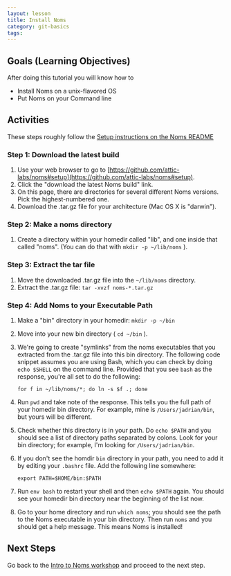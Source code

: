 ```yaml
---
layout: lesson
title: Install Noms
category: git-basics
tags:
---
```


## Goals (Learning Objectives)

After doing this tutorial you will know how to

* Install Noms on a unix-flavored OS
* Put Noms on your Command line

## Activities
These steps roughly follow the [Setup instructions on the Noms README](https://github.com/attic-labs/noms#setup)

### Step 1: Download the latest build

1. Use your web browser to go to [https://github.com/attic-labs/noms#setup](https://github.com/attic-labs/noms#setup).
2. Click the "download the latest Noms build" link.
3. On this page, there are directories for several different Noms versions.  Pick the highest-numbered one.
4. Download the .tar.gz file for your architecture (Mac OS X is "darwin").

### Step 2: Make a noms directory
1. Create a directory within your homedir called "lib", and one inside that called "noms".  (You can do that with `mkdir -p ~/lib/noms` ).

### Step 3: Extract the tar file
1. Move the downloaded .tar.gz file into the `~/lib/noms` directory.
2. Extract the .tar.gz file: `tar -xvzf noms-*.tar.gz`

### Step 4: Add Noms to your Executable Path

1. Make a "bin" directory in your homedir: `mkdir -p ~/bin`
2. Move into your new bin directory ( `cd ~/bin` ).
3. We're going to create "symlinks" from the noms executables that you extracted from the .tar.gz file into this bin directory.  The following code snippet assumes you are using Bash, which you can check by doing `echo $SHELL` on the command line.  Provided that you see `bash` as the response, you're all set to do the following:

    ```
    for f in ~/lib/noms/*; do ln -s $f .; done
    ```

4. Run `pwd` and take note of the response.  This tells you the full path of your homedir bin directory.  For example, mine is `/Users/jadrian/bin`, but yours will be different.
5. Check whether this directory is in your path.  Do `echo $PATH` and you should see a list of directory paths separated by colons.  Look for your bin directory; for example, I'm looking for `/Users/jadrian/bin`.
6. If you don't see the homdir `bin` directory in your path, you need to add it by editing your `.bashrc` file.  Add the following line somewhere:
    
    ```
    export PATH=$HOME/bin:$PATH
    ```

7. Run `env bash` to restart your shell and then `echo $PATH` again.  You should see your homedir bin directory near the beginning of the list now.
8. Go to your home directory and run `which noms`; you should see the path to the Noms executable in your bin directory.  Then run `noms` and you should get a help message.  This means Noms is installed!

## Next Steps
Go back to the [Intro to Noms workshop](../) and proceed to the next step.
